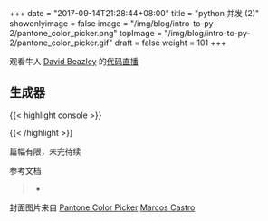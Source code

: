 +++
date = "2017-09-14T21:28:44+08:00"
title = "python 并发 (2)"
showonlyimage = false
image = "/img/blog/intro-to-py-2/pantone_color_picker.png"
topImage = "/img/blog/intro-to-py-2/pantone_color_picker.gif"
draft = false
weight = 101
+++

观看牛人 [David Beazley](http://www.dabeaz.com/) 的[代码直播](https://www.youtube.com/watch?v=MCs5OvhV9S4)
<!--more-->

## 生成器

{{< highlight console >}}

{{< /highlight >}}

篇幅有限，未完待续

参考文档

> -

封面图片来自 [Pantone Color Picker](https://dribbble.com/shots/2511494-Pantone-Color-Picker) <a href="https://dribbble.com/marcoscv"><i class="fa fa-dribbble" aria-hidden="true"></i> Marcos Castro</a>
